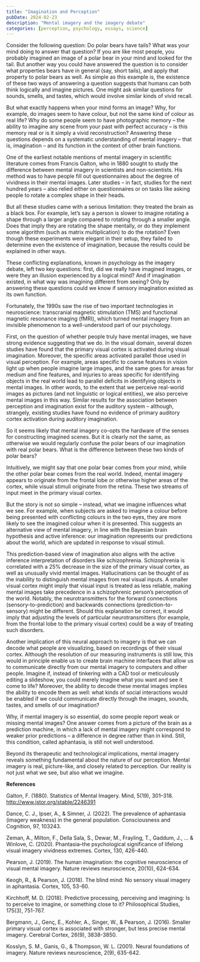 ```yaml
---
title: "Imagination and Perception"
pubDate: 2024-02-23
description: "Mental imagery and the imagery debate"
categories: [perception, psychology, essays, science]
---
```


Consider the following question: Do polar bears have tails? What was your mind doing to answer that question? If you are like most people, you probably imagined an image of a polar bear in your mind and looked for the tail. But another way you could have answered the question is to consider what properties bears have in general (say, short tails), and apply that property to polar bears as well. As simple as this example is, the existence of these two ways of answering a question suggests that humans can both think logically and imagine pictures. One might ask similar questions for sounds, smells, and tastes, which would involve similar kinds of vivid recall.  

But what exactly happens when your mind forms an image? Why, for example, do images seem to have colour, but not the same kind of colour as real life? Why do some people seem to have photographic memory – the ability to imagine any scene from your past with perfect accuracy – is this memory real or is it simply a vivid reconstruction? Answering these questions depends on a systematic understanding of mental imagery – that is, imagination – and its function in the context of other brain functions.  

One of the earliest notable mentions of mental imagery in scientific literature comes from Francis Galton, who in 1880 sought to study the difference between mental imagery in scientists and non-scientists. His method was to have people fill out questionnaires about the degree of vividness in their mental images. Later studies – in fact, studies for the next hundred years – also relied either on questionnaires or on tasks like asking people to rotate a complex shape in their heads.  

But all these studies came with a serious limitation: they treated the brain as a black box. For example, let’s say a person is slower to imagine rotating a shape through a larger angle compared to rotating through a smaller angle. Does that imply they are rotating the shape mentally, or do they implement some algorithm (such as matrix multiplication) to do the rotation? Even though these experiments were elegant in their setup, they failed to determine even the existence of imagination, because the results could be explained in other ways.  

These conflicting explanations, known in psychology as the imagery debate, left two key questions: first, did we really have imagined images, or were they an illusion experienced by a logical mind? And if imagination existed, in what way was imagining different from seeing? Only by answering these questions could we know if sensory imagination existed as its own function.  

Fortunately, the 1990s saw the rise of two important technologies in neuroscience: transcranial magnetic stimulation (TMS) and functional magnetic resonance imaging (fMRI), which turned mental imagery from an invisible phenomenon to a well-understood part of our psychology.  

First, on the question of whether people truly have mental images, we have strong evidence suggesting that we do. In the visual domain, several dozen studies have found that the primary visual cortex is activated during visual imagination. Moreover, the specific areas activated parallel those used in visual perception. For example, areas specific to coarse features in vision light up when people imagine large images, and the same goes for areas for medium and fine features, and injuries to areas specific for identifying objects in the real world lead to parallel deficits in identifying objects in mental images. In other words, to the extent that we perceive real-world images as pictures (and not linguistic or logical entities), we also perceive mental images in this way. Similar results for the association between perception and imagination exist for the auditory system – although, strangely, existing studies have found no evidence of primary auditory cortex activation during auditory imagination.  

So it seems likely that mental imagery co-opts the hardware of the senses for constructing imagined scenes. But it is clearly not the same, as otherwise we would regularly confuse the polar bears of our imagination with real polar bears. What is the difference between these two kinds of polar bears? 

Intuitively, we might say that one polar bear comes from your mind, while the other polar bear comes from the real world. Indeed, mental imagery appears to originate from the frontal lobe or otherwise higher areas of the cortex, while visual stimuli originate from the retina. These two streams of input meet in the primary visual cortex. 

But the story is not so simple – instead, what we imagine influences what we see. For example, when subjects are asked to imagine a colour before being presented with conflicting colours in the two eyes, they are more likely to see the imagined colour when it is presented. This suggests an alternative view of mental imagery, in line with the Bayesian brain hypothesis and active inference: our imagination represents our predictions about the world, which are updated in response to visual stimuli.  

This prediction-based view of imagination also aligns with the active inference interpretation of disorders like schizophrenia. Schizophrenia is correlated with a 25% decrease in the size of the primary visual cortex, as well as unusually vivid mental images. Hallucinations can be thought of as the inability to distinguish mental images from real visual inputs. A smaller visual cortex might imply that visual input is treated as less reliable, making mental images take precedence in a schizophrenic person’s perception of the world. Notably, the neurotransmitters for the forward connections (sensory-to-prediction) and backwards connections (prediction-to-sensory) might be different. Should this explanation be correct, it would imply that adjusting the levels of particular neurotransmitters (for example, from the frontal lobe to the primary visual cortex) could be a way of treating such disorders.  

Another implication of this neural approach to imagery is that we can decode what people are visualizing, based on recordings of their visual cortex. Although the resolution of our measuring instruments is still low, this would in principle enable us to create brain machine interfaces that allow us to communicate directly from our mental imagery to computers and other people. Imagine if, instead of tinkering with a CAD tool or meticulously editing a slideshow, you could merely imagine what you want and see it come to life? Moreover, the ability to decode these mental images implies the ability to encode them as well: what kinds of social interactions would be enabled if we could communicate directly through the images, sounds, tastes, and smells of our imagination?  

Why, if mental imagery is so essential, do some people report weak or missing mental images? One answer comes from a picture of the brain as a prediction machine, in which a lack of mental imagery might correspond to weaker prior predictions – a difference in degree rather than in kind. Still, this condition, called aphantasia, is still not well understood.  

Beyond its therapeutic and technological implications, mental imagery reveals something fundamental about the nature of our perception. Mental imagery is real, picture-like, and closely related to perception. Our reality is not just what we see, but also what we imagine.   


**References**

Galton, F. (1880). Statistics of Mental Imagery. Mind, 5(19), 301–318. http://www.jstor.org/stable/2246391 

Dance, C. J., Ipser, A., & Simner, J. (2022). The prevalence of aphantasia (imagery weakness) in the general population. Consciousness and Cognition, 97, 103243.  

Zeman, A., Milton, F., Della Sala, S., Dewar, M., Frayling, T., Gaddum, J., ... & Winlove, C. (2020). Phantasia–the psychological significance of lifelong visual imagery vividness extremes. Cortex, 130, 426-440.  

Pearson, J. (2019). The human imagination: the cognitive neuroscience of visual mental imagery. Nature reviews neuroscience, 20(10), 624-634.  

Keogh, R., & Pearson, J. (2018). The blind mind: No sensory visual imagery in aphantasia. Cortex, 105, 53-60.  

Kirchhoff, M. D. (2018). Predictive processing, perceiving and imagining: Is to perceive to imagine, or something close to it? Philosophical Studies, 175(3), 751-767.   

Bergmann, J., Genç, E., Kohler, A., Singer, W., & Pearson, J. (2016). Smaller primary visual cortex is associated with stronger, but less precise mental imagery. Cerebral Cortex, 26(9), 3838-3850.  

Kosslyn, S. M., Ganis, G., & Thompson, W. L. (2001). Neural foundations of imagery. Nature reviews neuroscience, 2(9), 635-642. 